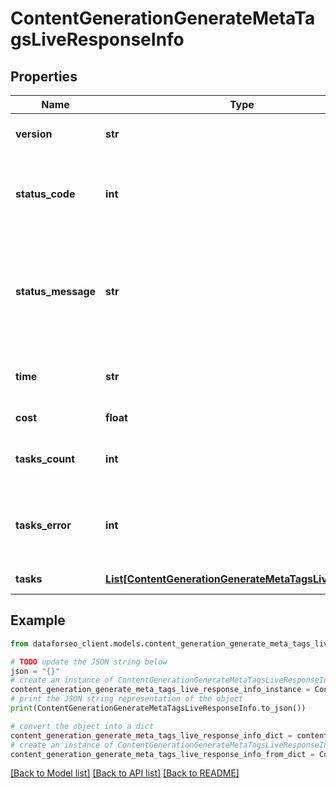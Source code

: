 # ContentGenerationGenerateMetaTagsLiveResponseInfo


## Properties

Name | Type | Description | Notes
------------ | ------------- | ------------- | -------------
**version** | **str** | the current version of the API | [optional] 
**status_code** | **int** | general status code you can find the full list of the response codes here | [optional] 
**status_message** | **str** | general informational message you can find the full list of general informational messages here | [optional] 
**time** | **str** | total execution time, seconds | [optional] 
**cost** | **float** | total tasks cost, USD | [optional] 
**tasks_count** | **int** | the number of tasks in the tasks array | [optional] 
**tasks_error** | **int** | the number of tasks in the tasks array returned with an error | [optional] 
**tasks** | [**List[ContentGenerationGenerateMetaTagsLiveTaskInfo]**](ContentGenerationGenerateMetaTagsLiveTaskInfo.md) | array of tasks | [optional] 

## Example

```python
from dataforseo_client.models.content_generation_generate_meta_tags_live_response_info import ContentGenerationGenerateMetaTagsLiveResponseInfo

# TODO update the JSON string below
json = "{}"
# create an instance of ContentGenerationGenerateMetaTagsLiveResponseInfo from a JSON string
content_generation_generate_meta_tags_live_response_info_instance = ContentGenerationGenerateMetaTagsLiveResponseInfo.from_json(json)
# print the JSON string representation of the object
print(ContentGenerationGenerateMetaTagsLiveResponseInfo.to_json())

# convert the object into a dict
content_generation_generate_meta_tags_live_response_info_dict = content_generation_generate_meta_tags_live_response_info_instance.to_dict()
# create an instance of ContentGenerationGenerateMetaTagsLiveResponseInfo from a dict
content_generation_generate_meta_tags_live_response_info_from_dict = ContentGenerationGenerateMetaTagsLiveResponseInfo.from_dict(content_generation_generate_meta_tags_live_response_info_dict)
```
[[Back to Model list]](../README.md#documentation-for-models) [[Back to API list]](../README.md#documentation-for-api-endpoints) [[Back to README]](../README.md)


